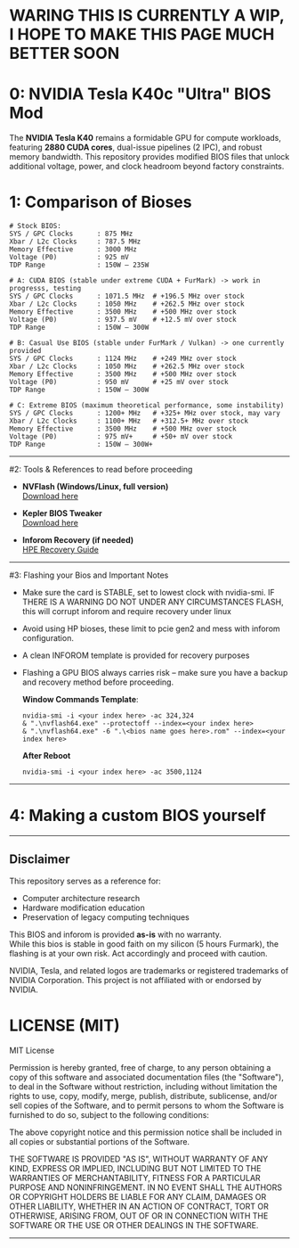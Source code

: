 # WARING THIS IS CURRENTLY A WIP, I HOPE TO MAKE THIS PAGE MUCH BETTER SOON

# 0: NVIDIA Tesla K40c "Ultra" BIOS Mod

The **NVIDIA Tesla K40** remains a formidable GPU for compute workloads, featuring **2880 CUDA cores**, dual-issue pipelines (2 IPC), and robust memory bandwidth. This repository provides modified BIOS files that unlock additional voltage, power, and clock headroom beyond factory constraints.

# 1: Comparison of Bioses
```
# Stock BIOS:
SYS / GPC Clocks      : 875 MHz
Xbar / L2c Clocks     : 787.5 MHz
Memory Effective      : 3000 MHz
Voltage (P0)          : 925 mV
TDP Range             : 150W – 235W
```

```
# A: CUDA BIOS (stable under extreme CUDA + FurMark) -> work in progresss, testing
SYS / GPC Clocks      : 1071.5 MHz  # +196.5 MHz over stock
Xbar / L2c Clocks     : 1050 MHz    # +262.5 MHz over stock
Memory Effective      : 3500 MHz    # +500 MHz over stock
Voltage (P0)          : 937.5 mV    # +12.5 mV over stock
TDP Range             : 150W – 300W
```

```
# B: Casual Use BIOS (stable under FurMark / Vulkan) -> one currently provided
SYS / GPC Clocks      : 1124 MHz    # +249 MHz over stock
Xbar / L2c Clocks     : 1050 MHz    # +262.5 MHz over stock
Memory Effective      : 3500 MHz    # +500 MHz over stock
Voltage (P0)          : 950 mV      # +25 mV over stock
TDP Range             : 150W – 300W
```

```
# C: Extreme BIOS (maximum theoretical performance, some instability)
SYS / GPC Clocks      : 1200+ MHz   # +325+ MHz over stock, may vary
Xbar / L2c Clocks     : 1100+ MHz   # +312.5+ MHz over stock
Memory Effective      : 3500 MHz    # +500 MHz over stock
Voltage (P0)          : 975 mV+     # +50+ mV over stock
TDP Range             : 150W – 300W+
```
---

#2: Tools & References to read before proceeding
- **NVFlash (Windows/Linux, full version)**  
  [Download here](https://www.techpowerup.com/download/nvidia-nvflash/)  

- **Kepler BIOS Tweaker**  
  [Download here](https://www.techpowerup.com/download/kepler-bios-tweaker/)  

- **Inforom Recovery (if needed)**  
  [HPE Recovery Guide](https://support.hpe.com/hpesc/public/docDisplay?docId=sf000073504en_us&docLocale=en_US)  

---

#3: Flashing your Bios and Important Notes
- Make sure the card is STABLE, set to lowest clock with nvidia-smi. IF THERE IS A WARNING DO NOT UNDER ANY CIRCUMSTANCES FLASH, this will corrupt inforom and require recovery under linux
- Avoid using HP bioses, these limit to pcie gen2 and mess with inforom configuration.
- A clean INFOROM template is provided for recovery purposes
- Flashing a GPU BIOS always carries risk – make sure you have a backup and recovery method before proceeding.  

  **Window Commands Template**:
  ```
  nvidia-smi -i <your index here> -ac 324,324
  & ".\nvflash64.exe" --protectoff --index=<your index here>
  & ".\nvflash64.exe" -6 ".\<bios name goes here>.rom" --index=<your index here>
  ```

  **After Reboot**
  ```
  nvidia-smi -i <your index here> -ac 3500,1124
  ```
---

# 4: Making a custom BIOS yourself

---
## Disclaimer
This repository serves as a reference for:
- Computer architecture research
- Hardware modification education
- Preservation of legacy computing techniques

This BIOS and inforom is provided **as-is** with no warranty.  
While this bios is stable in good faith on my silicon (5 hours Furmark), the flashing is at your own risk. Act accordingly and proceed with caution.

NVIDIA, Tesla, and related logos are trademarks or registered trademarks of NVIDIA Corporation. This project is not affiliated with or endorsed by NVIDIA.

# LICENSE (MIT)

MIT License

Permission is hereby granted, free of charge, to any person obtaining a copy
of this software and associated documentation files (the "Software"), to deal
in the Software without restriction, including without limitation the rights
to use, copy, modify, merge, publish, distribute, sublicense, and/or sell
copies of the Software, and to permit persons to whom the Software is
furnished to do so, subject to the following conditions:

The above copyright notice and this permission notice shall be included in all
copies or substantial portions of the Software.

THE SOFTWARE IS PROVIDED "AS IS", WITHOUT WARRANTY OF ANY KIND, EXPRESS OR
IMPLIED, INCLUDING BUT NOT LIMITED TO THE WARRANTIES OF MERCHANTABILITY,
FITNESS FOR A PARTICULAR PURPOSE AND NONINFRINGEMENT. IN NO EVENT SHALL THE
AUTHORS OR COPYRIGHT HOLDERS BE LIABLE FOR ANY CLAIM, DAMAGES OR OTHER
LIABILITY, WHETHER IN AN ACTION OF CONTRACT, TORT OR OTHERWISE, ARISING FROM,
OUT OF OR IN CONNECTION WITH THE SOFTWARE OR THE USE OR OTHER DEALINGS IN THE
SOFTWARE.


---

